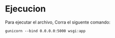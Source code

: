 # Ejecucion

Para ejecutar el archivo, Corra el 
siguente comando:

`gunicorn --bind 0.0.0.0:5000 wsgi:app`